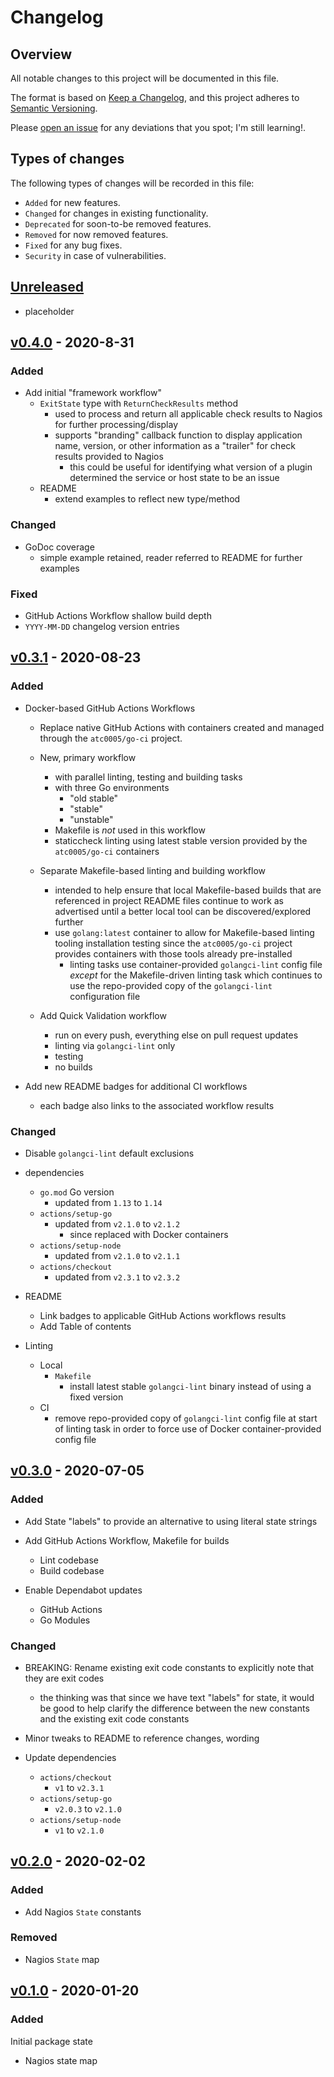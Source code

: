 # Changelog

## Overview

All notable changes to this project will be documented in this file.

The format is based on [Keep a
Changelog](https://keepachangelog.com/en/1.0.0/), and this project adheres to
[Semantic Versioning](https://semver.org/spec/v2.0.0.html).

Please [open an issue](https://github.com/atc0005/go-nagios/issues) for any
deviations that you spot; I'm still learning!.

## Types of changes

The following types of changes will be recorded in this file:

- `Added` for new features.
- `Changed` for changes in existing functionality.
- `Deprecated` for soon-to-be removed features.
- `Removed` for now removed features.
- `Fixed` for any bug fixes.
- `Security` in case of vulnerabilities.

## [Unreleased]

- placeholder

## [v0.4.0] - 2020-8-31

### Added

- Add initial "framework workflow"
  - `ExitState` type with `ReturnCheckResults` method
    - used to process and return all applicable check results to Nagios for
      further processing/display
    - supports "branding" callback function to display application name,
      version, or other information as a "trailer" for check results provided
      to Nagios
      - this could be useful for identifying what version of a plugin
        determined the service or host state to be an issue
  - README
    - extend examples to reflect new type/method

### Changed

- GoDoc coverage
  - simple example retained, reader referred to README for further examples

### Fixed

- GitHub Actions Workflow shallow build depth
- `YYYY-MM-DD` changelog version entries

## [v0.3.1] - 2020-08-23

### Added

- Docker-based GitHub Actions Workflows
  - Replace native GitHub Actions with containers created and managed through
    the `atc0005/go-ci` project.

  - New, primary workflow
    - with parallel linting, testing and building tasks
    - with three Go environments
      - "old stable"
      - "stable"
      - "unstable"
    - Makefile is *not* used in this workflow
    - staticcheck linting using latest stable version provided by the
      `atc0005/go-ci` containers

  - Separate Makefile-based linting and building workflow
    - intended to help ensure that local Makefile-based builds that are
      referenced in project README files continue to work as advertised until
      a better local tool can be discovered/explored further
    - use `golang:latest` container to allow for Makefile-based linting
      tooling installation testing since the `atc0005/go-ci` project provides
      containers with those tools already pre-installed
      - linting tasks use container-provided `golangci-lint` config file
        *except* for the Makefile-driven linting task which continues to use
        the repo-provided copy of the `golangci-lint` configuration file

  - Add Quick Validation workflow
    - run on every push, everything else on pull request updates
    - linting via `golangci-lint` only
    - testing
    - no builds

- Add new README badges for additional CI workflows
  - each badge also links to the associated workflow results

### Changed

- Disable `golangci-lint` default exclusions

- dependencies
  - `go.mod` Go version
    - updated from `1.13` to `1.14`
  - `actions/setup-go`
    - updated from `v2.1.0` to `v2.1.2`
      - since replaced with Docker containers
  - `actions/setup-node`
    - updated from `v2.1.0` to `v2.1.1`
  - `actions/checkout`
    - updated from `v2.3.1` to `v2.3.2`

- README
  - Link badges to applicable GitHub Actions workflows results
  - Add Table of contents

- Linting
  - Local
    - `Makefile`
      - install latest stable `golangci-lint` binary instead of using a fixed
          version
  - CI
    - remove repo-provided copy of `golangci-lint` config file at start of
      linting task in order to force use of Docker container-provided config
      file

## [v0.3.0] - 2020-07-05

### Added

- Add State "labels" to provide an alternative to using literal state strings

- Add GitHub Actions Workflow, Makefile for builds
  - Lint codebase
  - Build codebase

- Enable Dependabot updates
  - GitHub Actions
  - Go Modules

### Changed

- BREAKING: Rename existing exit code constants to explicitly note that they
  are exit codes
  - the thinking was that since we have text "labels" for state, it would be
    good to help clarify the difference between the new constants and the
    existing exit code constants

- Minor tweaks to README to reference changes, wording

- Update dependencies
  - `actions/checkout`
    - `v1` to `v2.3.1`
  - `actions/setup-go`
    - `v2.0.3` to `v2.1.0`
  - `actions/setup-node`
    - `v1` to `v2.1.0`

## [v0.2.0] - 2020-02-02

### Added

- Add Nagios `State` constants

### Removed

- Nagios `State` map

## [v0.1.0] - 2020-01-20

### Added

Initial package state

- Nagios state map

[Unreleased]: https://github.com/atc0005/go-nagios/compare/v0.4.0...HEAD
[v0.4.0]: https://github.com/atc0005/go-nagios/releases/tag/v0.4.0
[v0.3.1]: https://github.com/atc0005/go-nagios/releases/tag/v0.3.1
[v0.3.0]: https://github.com/atc0005/go-nagios/releases/tag/v0.3.0
[v0.2.0]: https://github.com/atc0005/go-nagios/releases/tag/v0.2.0
[v0.1.0]: https://github.com/atc0005/go-nagios/releases/tag/v0.1.0
